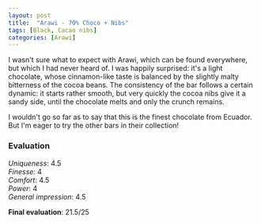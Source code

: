 ```yaml
---
layout: post
title:  "Arawi - 70% Choco + Nibs"
tags: [Black, Cacao nibs] 
categories: [Arawi]
---
```


I wasn't sure what to expect with Arawi, which can be found everywhere, but which I had never heard of. I was happily surprised: it's a light chocolate, whose cinnamon-like taste is balanced by the slightly malty bitterness of the cocoa beans. The consistency of the bar follows a certain dynamic: it starts rather smooth, but very quickly the cocoa nibs give it a sandy side, until the chocolate melts and only the crunch remains.

I wouldn't go so far as to say that this is the finest chocolate from Ecuador. But I'm eager to try the other bars in their collection!



### Evaluation

_Uniqueness_: 4.5  
_Finesse_: 4  
_Comfort_: 4.5  
_Power_: 4  
_General impression_: 4.5

**Final evaluation**: 21.5/25
